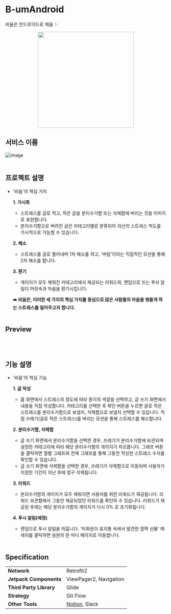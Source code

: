 # B-umAndroid
비움은 안드로이드로 채움 :sparkles:
<p align="center">
  <img width="300" src="https://user-images.githubusercontent.com/72553506/125806987-a7545128-497d-40e2-b899-60469ab9cb99.png" align="center">
</p>

## 서비스 이름
![image](https://user-images.githubusercontent.com/72553506/125778974-be3f5b46-5397-4762-8d56-616c5d87bea5.png)
<br><br>

## 프로젝트 설명

- '비움'의 핵심 가치

  **1. 가시화**
  - 스트레스를 글로 적고, 적은 글을 분리수거함 또는 삭제함에 버리는 것을 이미지로 표현합니다. 
  - 분리수거함으로 버려진 글은 카테고리별로 분류되어 자신의 스트레스 척도를 가시적으로 가늠할 수 있습니다.

  **2. 해소**
  - 스트레스를 글로 풀어내며 1차 해소를 하고, '버림'이라는 직접적인 모션을 통해 2차 해소를 합니다.

  **3. 환기**
  - 게이지가 모두 채워진 카테고리에서 제공되는 리워드와, 랜덤으로 뜨는 푸쉬 알림이 머릿속과 마음을 환기시킵니다.
 
  **➡️ 비움은, 이러한 세 가지의 핵심 가치를 중심으로 많은 사람들의 마음을 병들게 하는 스트레스를 덜어주고자 합니다.**
 <br><br>

## Preview
<br><br>


## 기능 설명  

- '비움'의 핵심 기능

  **1. 글 작성**
  - 홈 화면에서 스트레스의 정도에 따라 종이의 색깔을 선택하고, 글 쓰기 화면에서 내용을 직접 작성합니다. 카테고리를 선택한 후 확인 버튼을 누르면 글로 적은 스트레스를 분리수거함으로 보낼지, 삭제함으로 보낼지 선택할 수 있습니다. 직접 쓰레기(글로 적은 스트레스)를 버리는 모션을 통해 스트레스를 해소합니다.
  
  **2. 분리수거함, 삭제함**
  - 글 쓰기 화면에서 분리수거함을 선택한 경우, 쓰레기가 분리수거함에 보관되며 설정한 카테고리에 따라 해당 분리수거함의 게이지가 차오릅니다. 그래프 버튼을 클릭하면 월별 그래프와 전체 그래프를 통해 그동안 작성한 스트레스 수치를 확인할 수 있습니다.
  - 글 쓰기 화면에 삭제함을 선택한 경우, 쓰레기가 삭제함으로 이동되며 사용자가 지정한 기간이 지난 후에 영구 삭제됩니다.
  
  **3. 리워드**
  - 분리수거함의 게이지가 모두 채워지면 사용자를 위한 리워드가 제공됩니다. 리워드 보관함에서 그동안 제공되었던 리워드를 확인하 수 있습니다. 리워드가 제공된 후에는 해당 분리수거함의 게이지가 다시 0% 로 초기화됩니다.
  
  **4. 푸시 알림(예정)**
  - 랜덤으로 푸시 알림을 띄웁니다. '미화원이 휴지통 속에서 발견한 깜짝 선물' 메세지를 클릭하면 응원의 한 마디 페이지로 이동합니다.
<br><br>

## Specification

<table>
  <tr>
    <td><b>Network</b></td>
    <td>Retrofit2</td>
  </tr>
  <tr>
    <td><b>Jetpack Components</b></td>
    <td>ViewPager2, Navigation</td>
  </tr>
  <tr>
    <td><b>Third Party Library</b></td>
    <td>Glide</td>
  </tr>
  <tr>
    <td><b>Strategy</b></td>
    <td>Git Flow</td>
  </tr>
  <tr>
    <td><b>Other Tools</b></td>
    <td><a href="https://www.notion.so/ANDROID-6ba5afb3cbd64a1297423431a92ad484">Notion</a>, Slack</td>
  </tr>
</table>
